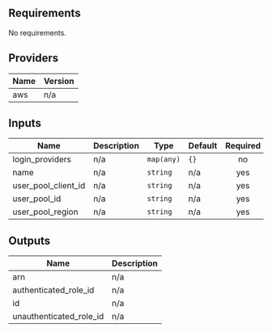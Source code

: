 ## Requirements

No requirements.

## Providers

| Name | Version |
|------|---------|
| aws | n/a |

## Inputs

| Name | Description | Type | Default | Required |
|------|-------------|------|---------|:--------:|
| login\_providers | n/a | `map(any)` | `{}` | no |
| name | n/a | `string` | n/a | yes |
| user\_pool\_client\_id | n/a | `string` | n/a | yes |
| user\_pool\_id | n/a | `string` | n/a | yes |
| user\_pool\_region | n/a | `string` | n/a | yes |

## Outputs

| Name | Description |
|------|-------------|
| arn | n/a |
| authenticated\_role\_id | n/a |
| id | n/a |
| unauthenticated\_role\_id | n/a |


